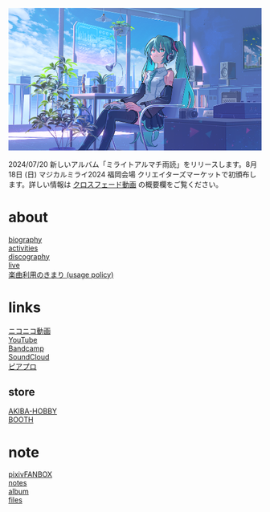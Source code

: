 <p class="cover-image">
  <img src="images/top.png" alt="top" />
</p>

2024/07/20 新しいアルバム「ミライトアルマチ雨読」をリリースします。8月18日 (日) マジカルミライ2024 福岡会場 クリエイターズマーケットで初頒布します。詳しい情報は [クロスフェード動画](https://www.youtube.com/watch?v=33Y_nOGxM3I) の概要欄をご覧ください。

# about

<span class="top-link">[biography](/biography)</span><br />
<span class="top-link">[activities](/activities)</span><br />
<span class="top-link">[discography](/discography)</span><br />
<span class="top-link">[live](/live)</span><br />
<span class="top-link">[楽曲利用のきまり (usage policy)](/usage_policy)</span>

# links

<span class="top-link">[ニコニコ動画](http://www.nicovideo.jp/mylist/10180194)</span><br />
<span class="top-link">[YouTube](https://youtube.com/user/keisei1092)</span><br />
<span class="top-link">[Bandcamp](https://miraitoarumachi.bandcamp.com)</span><br />
<span class="top-link">[SoundCloud](https://soundcloud.com/keisei_1092)</span><br />
<span class="top-link">[ピアプロ](https://piapro.jp/keisei_1092)</span>

## store

<span class="top-link">[AKIBA-HOBBY](https://ec.akbh.jp/products/list.php?maker_id=102)</span><br />
<span class="top-link">[BOOTH](https://miraitoarumachi.booth.pm)</span>


# note

<span class="top-link">[pixivFANBOX](https://www.pixiv.net/fanbox/creator/604687)</span><br />
<span class="top-link">[notes](/notes)</span><br />
<span class="top-link">[album](/album)</span><br />
<span class="top-link">[files](/files)</span><br />
